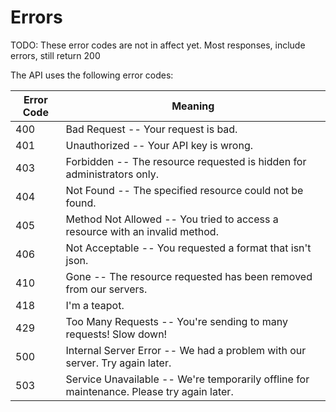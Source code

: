 # Errors

<aside class="warning">TODO: These error codes are not in affect yet. Most responses, include errors, still return 200</aside>

The API uses the following error codes:


Error Code | Meaning
---------- | -------
400 | Bad Request -- Your request is bad.
401 | Unauthorized -- Your API key is wrong.
403 | Forbidden -- The resource requested is hidden for administrators only.
404 | Not Found -- The specified resource could not be found.
405 | Method Not Allowed -- You tried to access a resource with an invalid method.
406 | Not Acceptable -- You requested a format that isn't json.
410 | Gone -- The resource requested has been removed from our servers.
418 | I'm a teapot.
429 | Too Many Requests -- You're sending to many requests! Slow down!
500 | Internal Server Error -- We had a problem with our server. Try again later.
503 | Service Unavailable -- We're temporarily offline for maintenance. Please try again later.

